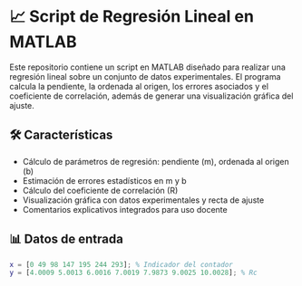 # 📈 Script de Regresión Lineal en MATLAB

Este repositorio contiene un script en MATLAB diseñado para realizar una regresión lineal sobre un conjunto de datos experimentales. El programa calcula la pendiente, la ordenada al origen, los errores asociados y el coeficiente de correlación, además de generar una visualización gráfica del ajuste.

## 🛠️ Características

- Cálculo de parámetros de regresión: pendiente (m), ordenada al origen (b)
- Estimación de errores estadísticos en m y b
- Cálculo del coeficiente de correlación (R)
- Visualización gráfica con datos experimentales y recta de ajuste
- Comentarios explicativos integrados para uso docente

## 📊 Datos de entrada

```matlab
x = [0 49 98 147 195 244 293]; % Indicador del contador
y = [4.0009 5.0013 6.0016 7.0019 7.9873 9.0025 10.0028]; % Rc
